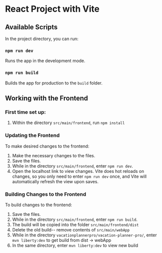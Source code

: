 # React Project with Vite

## Available Scripts

In the project directory, you can run:

### `npm run dev`

Runs the app in the development mode.

### `npm run build`

Builds the app for production to the `build` folder.

## Working with the Frontend

### First time set up:

1. Within the directory `src/main/frontend`, run `npm install`

### Updating the Frontend

To make desired changes to the frontend:

1. Make the necessary changes to the files.
2. Save the files.
3. While in the directory `src/main/frontend`, enter `npm run dev`.
4. Open the localhost link to view changes. Vite does hot reloads on changes, so you only need to enter `npm run dev` once, and Vite will automatically refresh the view upon saves.

### Building Changes to the Frontend

To build changes to the frontend:

1. Save the files.
2. While in the directory `src/main/frontend`, enter `npm run build`.
3. The build will be copied into the folder `src/main/frontend/dist`
4. Delete the old build-- remove contents of `src/main/webApp`
5. While in the directory `vacationplannerpro/vacation-planner-pro/`, enter `mvn liberty:dev` to get build from dist -> webApp
6. In the same directory, enter `mvn liberty:dev` to view new build
